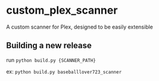 # custom_plex_scanner
A custom scanner for Plex, designed to be easily extensible


## Building a new release
run `python build.py {SCANNER_PATH}`

ex: `python build.py baseballlover723_scanner`
